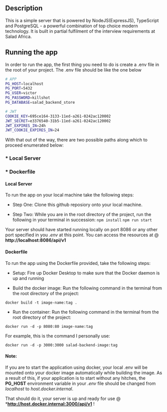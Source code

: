 
## Description

This is a simple server that is powered by NodeJS(ExpressJS), TypeScript and PostgreSQL - a powerful combination of top choice modern technology. It is built in partial fulfilment of the interview requirements at Salad Africa.

## Running the app

In order to run the app, the first thing you need to do is create a .env file in the root of your project. The .env file should be like the one below
```bash
# APP
PG_HOST=localhost
PG_PORT=5432
PG_USER=victor
PG_PASSWORD=killshot
PG_DATABASE=salad_backend_store

# JWT
COOKIE_KEY=695ce164-3133-11ed-a261-0242ac120002
JWT_SECRET=e3376540-31b5-11ed-a261-0242ac120002
JWT_EXPIRES_IN=24h
JWT_COOKIE_EXPIRES_IN=24
```

With that out of the way, there are two possible paths along which to proceed enumerated below:
### * Local Server
### * Dockerfile

#### Local Server 
To run the app on your local machine take the following steps:
- Step One:
  Clone this github reposiory onto your local machine.

- Step Two:
  While you are in the root directory of the project, run the following in your terminal in succession:
 ```npm install```
 ```npm run start```

Your server should have started running locally on port 8086 or any other port specified in you _.env_ at this point. You can access the resources at @ **http://localhost:8086/api/v1**


#### Dockerfile
To run the app using the Dockerfile provided, take the following steps:
- Setup:
  Fire up Docker Desktop to make sure that the Docker daemon is up and running
  
- Build the docker image:
  Run the following command in the terminal from the root directory of the project:
 ```
 docker build -t image-name:tag .
 ```
 
 - Run the container:
  Run the following command in the terminal from the root directory of the project:
 ```
docker run -d -p 8080:80 image-name:tag
 ```
  For example, this is the command I personally use:
 ```
 docker run -d -p 3000:3000 salad-backend-image:tag
 ```

#### Note:
If you are to start the application using docker, your local .env will be mounted onto your docker image automatically while building the image.
As a result of this, if your application is to start without any hitches, the **PG_HOST** environment variable in your _.env_ file should be
changed from _localhost_ to _host.docker.internal_.

That should do it, your server is up and ready for use @ ***http://host.docker.internal:3000/api/v1** ! 
